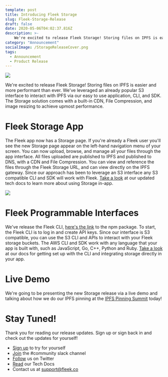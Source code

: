 ```yaml
---
template: post
title: Introducing Fleek Storage
slug: Fleek-Storage-Release
draft: false
date: 2020-05-06T04:02:37.816Z
description: >-
    We're excited to release Fleek Storage! Storing files on IPFS is easier and more performant than ever. We've leveraged an already popular S3 interface to interact with IPFS via our easy to use application, CLI, and SDK. The Storage solution comes with a built-in CDN, File Compression, and image resizing to achieve upmost performance.
category: "Announcement"
socialImage: /StorageReleaseCover.png
tags:
  - Announcement
  - Product Release
---
```


![](media/StorageReleaseCover.png)

We're excited to release Fleek Storage! Storing files on IPFS is easier and more performant than ever. We've leveraged an already popular S3 interface to interact with IPFS via our easy to use application, CLI, and SDK. The Storage solution comes with a built-in CDN, File Compression, and image resizing to achieve upmost performance.

# Fleek Storage App

The Fleek app now has a Storage page. If you're already a Fleek user you'll see the new Storage page appear on the left-hand navigation menu of your screen. You can now upload, browse, and manage all your files through the app interface. All files uploaded are published to IPFS and published to DNS, with a CDN and File Compression. You can view and reference the files through the Fleek Storage URL, and can view directly on the IPFS gateway. Since our approach has been to leverage an S3 interface any S3 compatible CLI and SDK will work with Fleek. [Take a look]() at our updated tech docs to learn more about using Storage in-app.


![](media/UploadFolder.gif)


# Fleek Programmable Interfaces

We've release the Fleek CLI, [here's the link](https://www.npmjs.com/package/@fleekhq/fleek-cli) to the npm package. To start, the Fleek CLI is to log in and create API keys. Since our interface is S3 compatible, you can use the S3 CLI and APIs to interact with your Fleek storage buckets. The AWS CLI and SDK work with any language that your app is built with, such as JavaScript, Go, C++, Python and Ruby. [Take a look]() at our docs for getting set up with the CLI and integrating storage directly in your app.

# Live Demo

We're going to be presenting the new Storage release via a live demo and talking about how we do our IPFS pinning at the [IPFS Pinning Summit](https://ipfspinningsummit.com/) today!

# Stay Tuned!

Thank you for reading our release updates. Sign up or sign back in and check out the updates for yourself!

* [Sign up](https://app.fleek.co) to try for yourself
* [Join](https://join.slack.com/t/fleek-public/shared_invite/zt-bxna7y1d-PbVdut4rgHt5jM6Zjg9g9A) the #community slack channel
* [Follow](https://twitter.com/FleekHQ) us on Twitter
* [Read](https://docs.fleek.co/) our Tech Docs
* Contact us at support@fleek.co 